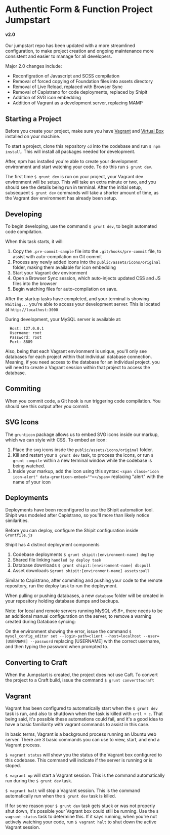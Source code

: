 
# Authentic Form & Function Project Jumpstart

#### v2.0

Our jumpstart repo has been updated with a more streamlined configuration, to make project creation and ongoing maintenance
more consistent and easier to manage for all developers.

Major 2.0 changes include:

- Reconfigration of Javascript and SCSS compilation
- Removal of forced copying of Foundation files into assets directory
- Removal of Live Reload, replaced with Browser Sync
- Removal of Capistrano for code deployments, replaced by Shipit
- Addition of SVG icon embedding
- Addition of Vagrant as a development server, replacing MAMP

## Starting a Project

Before you create your project, make sure you have [Vagrant](https://www.vagrantup.com/) and [Virtual Box](https://www.virtualbox.org/wiki/Downloads) installed on your machine.

To start a project, clone this repository `cd` into the codebase and run `$ npm install`. This will install all packages needed for development.

After, npm has installed you're able to create your development environment and start watching your code. To do this run `$ grunt dev`.

The first time `$ grunt dev` is run on your project, your Vagrant dev environment will be setup. This will take an extra minute or two, and you should see the details being run in terminal. After the initial setup, subsequent `$ grunt dev` commands will take a shorter amount of time, as the Vagrant dev environment has already been setup.

## Developing

To begin developing, use the command `$ grunt dev`, to begin automated code compilation.

When this task starts, it will:

1. Copy the `.pre-commit-sample` file into the `.git/hooks/pre-commit` file, to assist with auto-compilation on Git commit
2. Process any newly added icons into the `public/assets/icons/original` folder, making them available for icon embedding
3. Start your Vagrant dev environment
4. Open a Browser Sync session, which auto-injects updated CSS and JS files into the browser
5. Begin watching files for auto-compilation on save.

After the startup tasks have completed, and your terminal is showing `Waiting...` you're able to access your development server. This is located at `http://localhost:3000`

During development, your MySQL server is available at:

```
  Host: 127.0.0.1
  Username: root
  Password: root
  Port: 8889
```

Also, being that each Vagrant environment is unique, you'll only see databases for each project within that individual database connection. Meaning, if you need access to the database for an individual project, you will need to create a Vagrant session within that project to access the database.

## Commiting

When you commit code, a Git hook is run triggering code compilation. You should see this output after you commit.

## SVG Icons

The `grunticon` package allows us to embed SVG icons inside our markup, which we can style with CSS. To embed an icon:

1. Place the svg icons insde the `public/assets/icons/original` folder.
2. Kill and restart your `$ grunt dev` task, to process the icons, or run `$ grunt compile` within a new terminal window while the codebase is being watched.
3. Inside your markup, add the icon using this syntax: `<span class="icon icon-alert" data-grunticon-embed=""></span>` replacing "alert" with the name of your icon

## Deployments

Deployments have been reconfigured to use the Shipit automation tool. Shipit was modeled after Capistrano, so you'll more than likely notice similarities.

Before you can deploy, configure the Shipit configuration inside `Gruntfile.js`

Shipit has 4 distinct deployment components

1. Codebase deployments `$ grunt shipit:[environment-name] deploy`
2. Shared file linking `handled by deploy task`
3. Database downloads `$ grunt shipit:[environment-name] db:pull`
4. Asset downloads `$grunt shipit:[environment-name] assets:pull`

Similar to Capistrano, after commiting and pushing your code to the remote repository, run the deploy task to run the deployment.

When pulling or pushing databases, a new `database` folder will be created in your repository holding database dumps and backups.

Note: for local and remote servers running MySQL v5.6+, there needs to be an additional manual configuration on the server, to remove a warning created during Database syncing:

On the environment showing the error, issue the command `$ mysql_config_editor set --login-path=client --host=localhost --user=[USERNAME] --password` replacing [USERNAME] with the correct username, and then typing the password when prompted to.

## Converting to Craft

When the Jumpstart is created, the project does not use Caft. To convert the project to a Craft build, issue the command `$ grunt converttocraft`

## Vagrant

Vagrant has been configured to automatically start when the `$ grunt dev` task is run, and also to shutdown when the task is killed with `crtl + c`. That being said, it's possible these automations could fail, and it's a good idea to have a basic familiarity with vagrant commands to assist in this case.

In basic terms, Vagrant is a background process running an Ubuntu web server. There are 3 basic commands you can use to view, start, and end a  Vagrant process.

`$ vagrant status` will show you the status of the Vagrant box configured to this codebase. This command will indicate if the server is running or is stoped.

`$ vagrant up` will start a Vagrant session. This is the command automatically run during the `$ grunt dev` task.

`$ vagrant halt` will stop a Vagrant session. This is the command automatically run when the `$ grunt dev` task is killed.

If for some reason your `$ grunt dev` task gets stuck or was not properly shut down, it's possible your Vagrant box could still be running. Use the `$ vagrant status` task to determine this. If it says running, when you're not actively watching your code, run `$ vagrant halt` to shut down the active Vagrant session.
